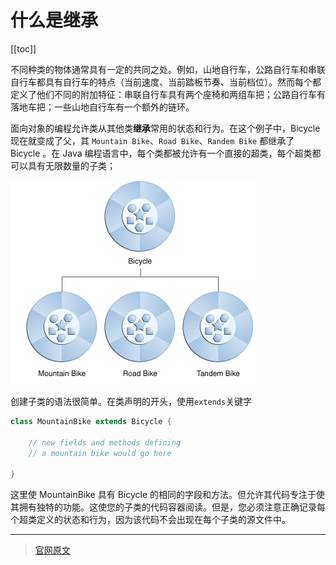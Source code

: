 # 什么是继承

[[toc]]

不同种类的物体通常具有一定的共同之处。例如，山地自行车，公路自行车和串联自行车都具有自行车的特点（当前速度、当前踏板节奏、当前档位）。然而每个都定义了他们不同的附加特征：串联自行车具有两个座椅和两组车把；公路自行车有落地车把；一些山地自行车有一个额外的链环。

面向对象的编程允许类从其他类**继承**常用的状态和行为。在这个例子中，Bicycle 现在就变成了父，其 `Mountain Bike`、`Road Bike`、`Randem Bike` 都继承了 Bicycle 。在 Java 编程语言中，每个类都被允许有一个直接的超类，每个超类都可以具有无限数量的子类；

![什么是继承](./assets/1.png)

创建子类的语法很简单。在类声明的开头，使用`extends`关键字
```java
class MountainBike extends Bicycle {

    // new fields and methods defining
    // a mountain bike would go here

}
```
这里使 MountainBike 具有 Bicycle 的相同的字段和方法。但允许其代码专注于使其拥有独特的功能。这使您的子类的代码容器阅读。但是，您必须注意正确记录每个超类定义的状态和行为，因为该代码不会出现在每个子类的源文件中。


---

> [官网原文](https://docs.oracle.com/javase/tutorial/java/concepts/inheritance.html)

